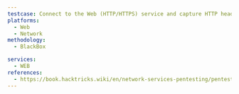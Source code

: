 ```yaml
---
testcase: Connect to the Web (HTTP/HTTPS) service and capture HTTP headers to identify the web server software, version, and other related technologies
platforms: 
  - Web
  - Network
methodology: 
  - BlackBox

services:
  - WEB
references:
  - https://book.hacktricks.wiki/en/network-services-pentesting/pentesting-web/index.html
---
```

